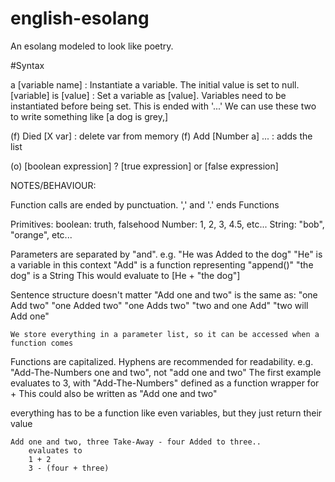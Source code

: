 # english-esolang
An esolang modeled to look like poetry.

#Syntax

a [variable name] : Instantiate a variable. The initial value is set to null.
[variable] is [value] : Set a variable as [value]. Variables need to be instantiated before being set. This is ended with '...'
    We can use these two to write something like [a dog is grey,]

(f) Died [X var] : delete var from memory
(f) Add [Number a] ... : adds the list

(o) [boolean expression] ? [true expression] or [false expression]

NOTES/BEHAVIOUR:

Function calls are ended by punctuation.
    ',' and '.' ends Functions

Primitives:
    boolean: truth, falsehood
    Number: 1, 2, 3, 4.5, etc...
    String: "bob", "orange", etc...

Parameters are separated by "and".
    e.g. "He was Added to the dog"
        "He" is a variable in this context
        "Add" is a function representing "append()"
        "the dog" is a String
        This would evaluate to [He + "the dog"]

Sentence structure doesn't matter
    "Add one and two" is the same as:
    "one Add two"
    "one Added two"
    "one Adds two"
    "two and one Add"
    "two will Add one"
    
    We store everything in a parameter list, so it can be accessed when a function comes

Functions are capitalized. Hyphens are recommended for readability.
    e.g. "Add-The-Numbers one and two", not "add one and two"
    The first example evaluates to 3, with "Add-The-Numbers" defined as a function wrapper for +
        This could also be written as "Add one and two"

everything has to be a function
    like even variables, but they just return their value

    Add one and two, three Take-Away - four Added to three..
        evaluates to
        1 + 2
        3 - (four + three)
